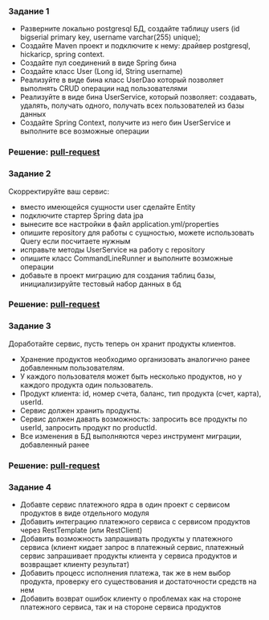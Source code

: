
### Задание 1

- Разверните локально postgresql БД, создайте таблицу users (id bigserial primary key, username varchar(255) unique);
- Создайте Maven проект и подключите к нему: драйвер postgresql, hickaricp, spring context.
- Создайте пул соединений в виде Spring бина
- Создайте класс User (Long id, String username)
- Реализуйте в виде бина класс UserDao который позволяет выполнять CRUD операции над пользователями
- Реализуйте в виде бина UserService, который позволяет: создавать, удалять, получать одного, получать всех пользователей из базы данных
- Создайте Spring Context, получите из него бин UserService и выполните все возможные операции



### Решение: [pull-request](https://github.com/kenny2575/T1AcademySpring/pull/1)


### Задание 2

Скорректируйте ваш сервис:

- вместо имеющейся сущности user сделайте Entity
- подключите стартер Spring data jpa
- вынесите все настройки в файл application.yml/properties
- опишите repository для работы с сущностью, можете использовать Query если посчитаете нужным
- исправьте методы UserService на работу с repository
- опишите класс CommandLineRunner и выполните возможные операции
- добавьте в проект миграцию для создания таблиц базы, инициализируйте тестовый набор данных в бд

### Решение: [pull-request](https://github.com/knny2575/T1AcademySpring/pull2)

### Задание 3

Доработайте сервис, пусть теперь он хранит продукты клиентов.
- Хранение продуктов необходимо организовать аналогично ранее добавленным пользователям.
- У каждого пользователя может быть несколько продуктов, но у каждого продукта один пользователь.
- Продукт клиента: id, номер счета, баланс, тип продукта (счет, карта), userId.
- Сервис должен хранить продукты.
- Сервис должен давать возможность: запросить все продукты по userId, запросить продукт по productId.
- Все изменения в БД выполняются через инструмент миграции, добавленный ранее

### Решение: [pull-request](https://github.com/knny2575/T1AcademySpring/pull3)

### Задание 4

- Добавте сервис платежного ядра в один проект с сервисом продуктов в виде отдельного модуля
- Добавить интеграцию платежного сервиса с сервисом продуктов через RestTemplate (или RestClient)
- Добавить возможность запрашивать продукты у платежного сервиса (клиент кидает запрос в платежный сервис, платежный сервис запрашивает продукты клиента у сервиса продуктов и возвращает клиенту результат)
- Добавить процесс исполнения платежа, так же в нем выбор продукта, проверку его существования и достаточности средств на нем
- Добавить возврат ошибок клиенту о проблемах как на стороне платежного сервиса, так и на стороне сервиса продуктов
